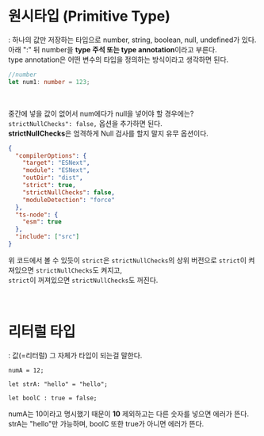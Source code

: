 # 원시타입 (Primitive Type)

: 하나의 값만 저장하는 타입으로 number, string, boolean, null, undefined가 있다. <br>
아래 ":" 뒤 number을 **type 주석 또는 type annotation**이라고 부른다.<br>
type annotation은 어떤 변수의 타입을 정의하는 방식이라고 생각하면 된다.

```ts
//number
let num1: number = 123;
```

<br>

중간에 넣을 값이 없어서 num에다가 null을 넣어야 할 경우에는?<br>
`strictNullChecks": false,` 옵션을 추가하면 된다.<br>
**strictNullChecks**은 엄격하게 Null 검사를 할지 말지 유무 옵션이다.

```json
{
  "compilerOptions": {
    "target": "ESNext",
    "module": "ESNext",
    "outDir": "dist",
    "strict": true,
    "strictNullChecks": false,
    "moduleDetection": "force"
  },
  "ts-node": {
    "esm": true
  },
  "include": ["src"]
}
```

위 코드에서 볼 수 있듯이 `strict`은 `strictNullChecks`의 상위 버전으로 `strict`이 켜져있으면 `strictNullChecks`도 켜지고, <br>
`strict`이 꺼져있으면 `strictNullChecks`도 꺼진다.  
<br><br>

# 리터럴 타입

: 값(=리터럴) 그 자체가 타입이 되는걸 말한다.

```
numA = 12;

let strA: "hello" = "hello";

let boolC : true = false;
```

numA는 10이라고 명시했기 때문이 **10** 제외하고는 다른 숫자를 넣으면 에러가 뜬다.<br>
strA는 "hello"만 가능하며, boolC 또한 true가 아니면 에러가 뜬다.
